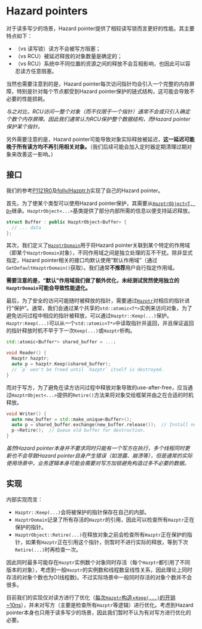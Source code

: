 # Hazard pointers

对于读多写少的场景，Hazard pointer提供了相较读写锁而言更好的性能。其主要特点如下：

- （vs 读写锁）读方不会被写方阻塞；
- （vs RCU）被延迟释放的对象数量是确定的；
- （vs RCU）系统中不同位置的资源之间的释放不会互相影响，也因此可以容忍读方任意阻塞。

当然也需要注意到的是，Hazard pointer每次访问指针均会引入一个完整的内存屏障，特别是针对每个节点都受到Hazard pointer保护的链式结构，这可能会导致不必要的性能损耗。

*与之对比，RCU访问一整个对象（而不仅限于一个指针）通常不会或只引入确定个数个内存屏障。因此我们通常认为RCU保护整个数据结构，而Hazard pointer保护某个指针。*

另外需要注意的是，Hazard pointer可能导致对象实际释放被延迟，**这一延迟可能晚于所有读方均不再引用相关对象。**（我们后续可能会加入定时器定期清理过期对象来改善这一影响。）

## 接口

我们的参考[P1121R0](http://www.open-std.org/jtc1/sc22/wg21/docs/papers/2018/p1121r0.pdf)及[folly/Hazptr.h](https://github.com/facebook/folly/blob/master/folly/synchronization/Hazptr.h)实现了自己的Hazard pointer。

首先，为了使某个类型可以使用Hazard pointer保护，其需要从[`HazptrObject<T, D>`](hazptr_object.h)继承。`HazptrObject<...>`基类提供了部分内部所需的信息以便支持延迟释放。

```cpp
struct Buffer : public HazptrObject<Buffer> {
  // ... data
};
```

其次，我们定义了[`HazptrDomain`](hazptr_domain.h)用于将Hazard pointer关联到某个特定的作用域（即某个`HazptrDomain`对象），不同作用域之间是独立处理的互不干扰。除非显式指定，Hazard pointer相关的接口均默认使用“默认作用域”（通过`GetDefaultHazptrDomain()`获取）。我们通常**不推荐**用户自行指定作用域。

**需要注意的是，“默认”作用域我们做了额外优化，未经测试贸然使用独立的`HazptrDomain`可能会导致性能退化。**

最后，为了安全的访问可能随时被释放的指针，需要通过[`Hazptr`](hazptr.h)对相应的指针进行“保护”。通常，我们会通过某个共享的`std::atomic<T*>`实例来访问对象，为了避免访问过程中相应的指针被释放，可以通过`Hazptr::Keep(...)`保护。`Hazptr:Keep(...)`可以从一个`std::atomic<T*>`中读取指针并返回，并且保证返回的指针释放时机不早于下一次`Keep(...)`或`Hazptr`析构。

```cpp
std::atomic<Buffer*> shared_buffer = ...;

void Reader() {
  Hazptr hazptr;
  auto p = hazptr.Keep(&shared_buffer);
  // `p` won't be freed until `hazptr` itself is destroyed.
}
```

而对于写方，为了避免在读方访问过程中释放对象导致的use-after-free，应当通过`HazptrObject<...>`提供的`Retire()`方法来将对象交给框架并由之在合适的时机释放。

```cpp
void Writer() {
  auto new_buffer = std::make_unique<Buffer>();
  auto p = shared_buffer.exchange(new_buffer.release());  // Install new buffer.
  p->Retire();  // Queue old buffer for destruction.
}
```

*虽然Hazard pointer本身并不要求同时只能有一个写方在执行，多个线程同时更新也不会导致Hazard pointer自身产生错误（如泄露、崩溃等），但是通常的实际使用场景中，业务逻辑本身可能会需要对写方加锁避免构造过多不必要的数据。*

## 实现

内部实现而言：

- `Hazptr::Keep(...)`会将被保护的指针保存在自己的内部。
- `HazptrDomain`记录了所有存活的`Hazptr`的引用，因此可以检查所有`Hazptr`正在保护的指针。
- `HazptrObject::Retire(...)`在释放对象之前会检查所有`Hazptr`正在保护的指针，如果有`Hazptr`正在引用这个指针，则暂时不进行实际的释放，等到下次`Retire(...)`时再检查一次。

因此同时最多可能存在`Hazptr`实例数个对象同时存活（每个`Hazptr`都引用了不同版本的对象），考虑到一般`Hazptr`的实例数和线程数呈线性关系，因此理论上同时存活的对象个数也为O(线程数)。不过实际场景中一般同时存活的对象个数并不会很多。

目前我们的实现仅对读方进行了优化（[每次`Hazptr`构造+`Keep(...)`的开销~10ns](../hazptr_benchmark.cc)），并未对写方（主要是检查所有`Hazptr`等逻辑）进行优化。考虑到Hazard pointer本身也只用于读多写少的场景，因此我们暂时不认为有对写方进行优化的必要。
